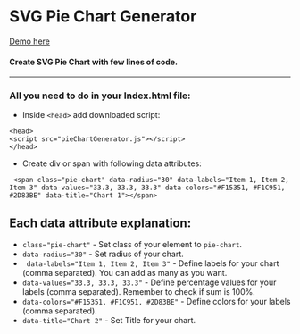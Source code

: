 # SVG Pie Chart Generator
[Demo here](https://dariuszignaciuk.github.io/piechart/ "piechart demo")
#### Create SVG Pie Chart with few lines of code.

***
### All you need to do in your Index.html file:


- Inside `<head>` add downloaded script: 
```
<head>
<script src="pieChartGenerator.js"></script>
</head>
```

- Create div or span with following data attributes:
```
 <span class="pie-chart" data-radius="30" data-labels="Item 1, Item 2, Item 3" data-values="33.3, 33.3, 33.3" data-colors="#F15351, #F1C951, #2D83BE" data-title="Chart 1"></span>
```
## Each data attribute explanation:

- `class="pie-chart"` - Set class of your element to `pie-chart`.
- `data-radius="30"` - Set radius of your chart.
- ` data-labels="Item 1, Item 2, Item 3"` - Define labels for your chart (comma separated). You can add as many as you want.
- `data-values="33.3, 33.3, 33.3"` - Define percentage values for your labels (comma separated). Remember to check if sum is 100%.
- `data-colors="#F15351, #F1C951, #2D83BE"` - Define colors for your labels (comma separated).
- `data-title="Chart 2"` - Set Title for your chart.
 
